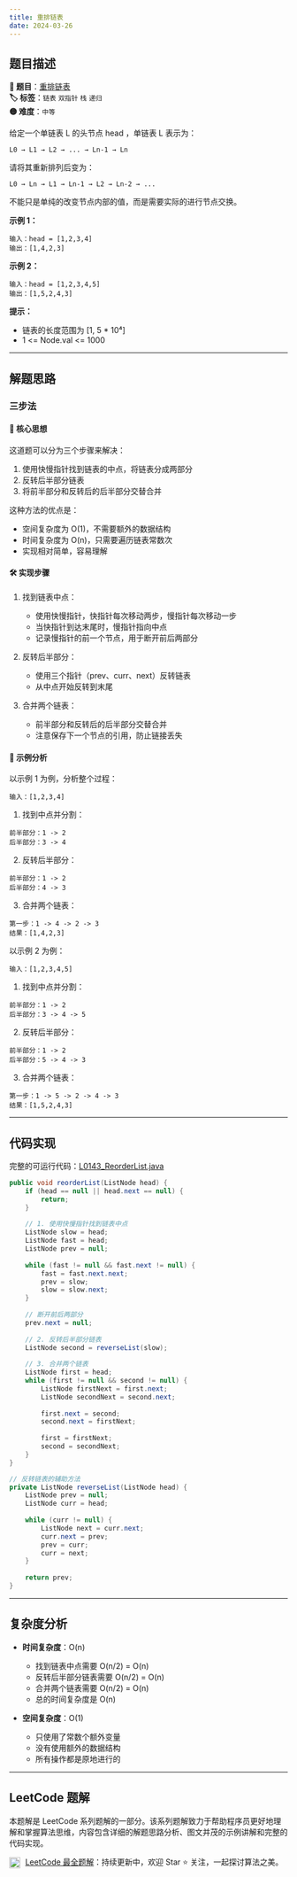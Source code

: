 ```yaml
---
title: 重排链表
date: 2024-03-26
---
```


## 题目描述

**🔗 题目**：[重排链表](https://leetcode.cn/problems/reorder-list/)  
**🏷️ 标签**：`链表` `双指针` `栈` `递归`  
**🟡 难度**：`中等`  

给定一个单链表 L 的头节点 head ，单链表 L 表示为：
```
L0 → L1 → L2 → ... → Ln-1 → Ln
```

请将其重新排列后变为：
```
L0 → Ln → L1 → Ln-1 → L2 → Ln-2 → ...
```

不能只是单纯的改变节点内部的值，而是需要实际的进行节点交换。

**示例 1：**
```
输入：head = [1,2,3,4]
输出：[1,4,2,3]
```

**示例 2：**
```
输入：head = [1,2,3,4,5]
输出：[1,5,2,4,3]
```

**提示：**
- 链表的长度范围为 [1, 5 * 10⁴]
- 1 <= Node.val <= 1000

---

## 解题思路

### 三步法

#### 📝 核心思想
这道题可以分为三个步骤来解决：
1. 使用快慢指针找到链表的中点，将链表分成两部分
2. 反转后半部分链表
3. 将前半部分和反转后的后半部分交替合并

这种方法的优点是：
- 空间复杂度为 O(1)，不需要额外的数据结构
- 时间复杂度为 O(n)，只需要遍历链表常数次
- 实现相对简单，容易理解

#### 🛠️ 实现步骤

1. 找到链表中点：
   - 使用快慢指针，快指针每次移动两步，慢指针每次移动一步
   - 当快指针到达末尾时，慢指针指向中点
   - 记录慢指针的前一个节点，用于断开前后两部分

2. 反转后半部分：
   - 使用三个指针（prev、curr、next）反转链表
   - 从中点开始反转到末尾

3. 合并两个链表：
   - 前半部分和反转后的后半部分交替合并
   - 注意保存下一个节点的引用，防止链接丢失

#### 🧩 示例分析

以示例 1 为例，分析整个过程：
```
输入：[1,2,3,4]
```

1. 找到中点并分割：
```
前半部分：1 -> 2
后半部分：3 -> 4
```

2. 反转后半部分：
```
前半部分：1 -> 2
后半部分：4 -> 3
```

3. 合并两个链表：
```
第一步：1 -> 4 -> 2 -> 3
结果：[1,4,2,3]
```

以示例 2 为例：
```
输入：[1,2,3,4,5]
```

1. 找到中点并分割：
```
前半部分：1 -> 2
后半部分：3 -> 4 -> 5
```

2. 反转后半部分：
```
前半部分：1 -> 2
后半部分：5 -> 4 -> 3
```

3. 合并两个链表：
```
第一步：1 -> 5 -> 2 -> 4 -> 3
结果：[1,5,2,4,3]
```

---

## 代码实现

完整的可运行代码：[L0143_ReorderList.java](../src/main/java/L0143_ReorderList.java)

```java
public void reorderList(ListNode head) {
    if (head == null || head.next == null) {
        return;
    }
    
    // 1. 使用快慢指针找到链表中点
    ListNode slow = head;
    ListNode fast = head;
    ListNode prev = null;
    
    while (fast != null && fast.next != null) {
        fast = fast.next.next;
        prev = slow;
        slow = slow.next;
    }
    
    // 断开前后两部分
    prev.next = null;
    
    // 2. 反转后半部分链表
    ListNode second = reverseList(slow);
    
    // 3. 合并两个链表
    ListNode first = head;
    while (first != null && second != null) {
        ListNode firstNext = first.next;
        ListNode secondNext = second.next;
        
        first.next = second;
        second.next = firstNext;
        
        first = firstNext;
        second = secondNext;
    }
}

// 反转链表的辅助方法
private ListNode reverseList(ListNode head) {
    ListNode prev = null;
    ListNode curr = head;
    
    while (curr != null) {
        ListNode next = curr.next;
        curr.next = prev;
        prev = curr;
        curr = next;
    }
    
    return prev;
}
```

---

## 复杂度分析

- **时间复杂度**：O(n)
  - 找到链表中点需要 O(n/2) = O(n)
  - 反转后半部分链表需要 O(n/2) = O(n)
  - 合并两个链表需要 O(n/2) = O(n)
  - 总的时间复杂度是 O(n)

- **空间复杂度**：O(1)
  - 只使用了常数个额外变量
  - 没有使用额外的数据结构
  - 所有操作都是原地进行的

---

## LeetCode 题解

本题解是 LeetCode 系列题解的一部分。该系列题解致力于帮助程序员更好地理解和掌握算法思维，内容包含详细的解题思路分析、图文并茂的示例讲解和完整的代码实现。

<img src="https://github.githubassets.com/images/modules/logos_page/GitHub-Mark.png" alt="GitHub" width="20" style="vertical-align: middle; margin-right: 5px"> [LeetCode 最全题解](https://github.com/LjyYano/LeetCode)：持续更新中，欢迎 Star ⭐️ 关注，一起探讨算法之美。 
